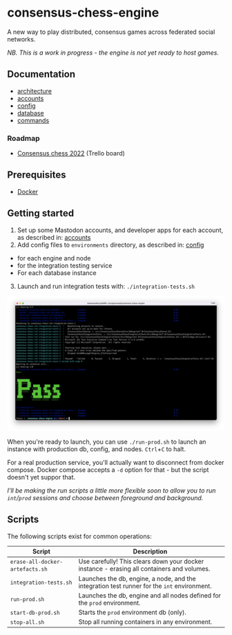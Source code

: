# consensus-chess-engine

A new way to play distributed, consensus games across federated social networks.

_NB. This is a work in progress - the engine is not yet ready to host games._

## Documentation

* [architecture](docs/architecture.md)
* [accounts](docs/accounts.md)
* [config](docs/config.md)
* [database](docs/database.md)
* [commands](docs/commands.md)

### Roadmap

* [Consensus chess 2022](https://trello.com/b/r0OX2iCq/consensus-chess-2022) (Trello board)

## Prerequisites

* [Docker](https://www.docker.com/products/docker-desktop/)

## Getting started

1. Set up some Mastodon accounts, and developer apps for each account, as described in: [accounts](docs/accounts.md)
2. Add config files to `environments` directory, as described in: [config](docs/config.md)
  * for each engine and node
  * for the integration testing service
  * For each database instance
3. Launch and run integration tests with: `./integration-tests.sh`

  ![](docs/images/int-tests-pass.png)

When you're ready to launch, you can use `./run-prod.sh` to launch an instance with production db, config, and nodes. `Ctrl`+`C` to halt.

For a real production service, you'll actually want to disconnect from docker compose. Docker compose accepts a `-d` option for that - but the script doesn't yet suppor that.

_I'll be making the run scripts a little more flexible soon to allow you to run `int`/`prod` sessions and choose between foreground and background._

## Scripts

The following scripts exist for common operations:

| Script | Description |
|-|-|
| `erase-all-docker-artefacts.sh` | Use carefully! This clears down your docker instance - erasing all containers and volumes. |
| `integration-tests.sh` | Launches the db, engine, a node, and the integration test runner for the `int` environment. |
| `run-prod.sh` | Launches the db, engine and all nodes defined for the `prod` environment. |
| `start-db-prod.sh` | Starts the `prod` environment db (only). |
| `stop-all.sh` | Stop all running containers in any environment. |
